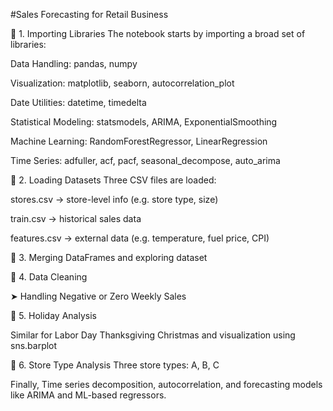 #Sales Forecasting for Retail Business

📌 1. Importing Libraries
The notebook starts by importing a broad set of libraries:

Data Handling: pandas, numpy

Visualization: matplotlib, seaborn, autocorrelation_plot

Date Utilities: datetime, timedelta

Statistical Modeling: statsmodels, ARIMA, ExponentialSmoothing

Machine Learning: RandomForestRegressor, LinearRegression

Time Series: adfuller, acf, pacf, seasonal_decompose, auto_arima

📂 2. Loading Datasets
Three CSV files are loaded:

stores.csv → store-level info (e.g. store type, size)

train.csv → historical sales data

features.csv → external data (e.g. temperature, fuel price, CPI)

🔗 3. Merging DataFrames and exploring dataset

🧼 4. Data Cleaning

➤ Handling Negative or Zero Weekly Sales

🎉 5. Holiday Analysis

Similar for 
Labor Day
Thanksgiving
Christmas and visualization using sns.barplot

🏪 6. Store Type Analysis
Three store types: A, B, C

Finally,
Time series decomposition, autocorrelation, and forecasting models like ARIMA and ML-based regressors.
